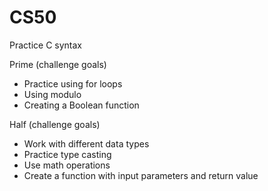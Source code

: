 # CS50

Practice C syntax

Prime (challenge goals)

- Practice using for loops
- Using modulo
- Creating a Boolean function


Half (challenge goals)

- Work with different data types
- Practice type casting
- Use math operations
- Create a function with input parameters and return value
